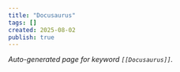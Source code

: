 ```yaml
---
title: "Docusaurus"
tags: []
created: 2025-08-02
publish: true
---
```


_Auto-generated page for keyword `[[Docusaurus]]`._

